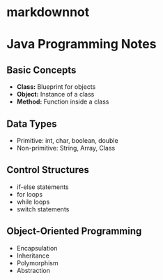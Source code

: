 # markdownnot
# Java Programming Notes

## Basic Concepts
- **Class:** Blueprint for objects
- **Object:** Instance of a class
- **Method:** Function inside a class

## Data Types
- Primitive: int, char, boolean, double
- Non-primitive: String, Array, Class

## Control Structures
- if-else statements
- for loops
- while loops
- switch statements

## Object-Oriented Programming
- Encapsulation
- Inheritance
- Polymorphism
- Abstraction
